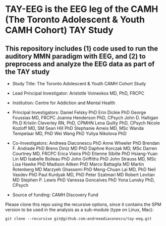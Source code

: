 # TAY-EEG is the EEG leg of the CAMH (The Toronto Adolescent & Youth CAMH Cohort) TAY Study

## This repository includes (1) code used to run the auditory MMN paradigm with EEG, and (2) to preprocess and analyze the EEG data as part of the TAY study


- Study Title:                  The Toronto Adolescent & Youth CAMH Cohort Study  

- Lead Principal Investigator:	      Aristotle Voineskos MD, PhD, FRCPC
- Institution:		                  Centre for Addiction and Mental Health 

- Principal Investigators:               Daniel Felsky PhD 
      Erin Dickie PhD
                                                          George Foussias MD, FRCPC
                                                          Joanna Henderson PhD, CPsych
                                                          John D. Haltigan Ph.D
                                                          Kristin Cleverley RN, PhD, CPMHN
                                                          Lena Quilty PhD, CPsych
                                                          Nicole Kozloff MD, SM
                                                          Sean Hill PhD
                                                          Stephanie Ameis MD, MSc
                                                          Wanda Tempelaar MD, PhD
                                                          Wei Wang PhD
                                                          Yuliya Nikolova PhD

- Co-Investigators:	                  Andreea Diaconescu PhD
				     Anne Wheeler PhD 
                                                         Brendan F. Andrade PhD
                                                         Breno Diniz MD PhD
                                                         Daphne Korczak MD, MSc
                                                         Darren Courtney MD, FRCPC
                                                         Erica Vieira PhD
                                                         Etienne Sibille PhD
                                                         Hsiang-Yuan Lin MD
                                                         Isabelle Boileau PhD 
                                                         John Griffiths PhD
                                                         John Strauss MD, MSc
                                                         Lisa Hawke PhD
     Madison Aitken PhD
                                                         Marco Battaglia MD
                                                         Martin Rotenberg MD
                                                         Marzyeh Ghassemi PhD
                                                         Meng-Chuan Lai MD, PhD
                                                         Neil Vasdev PhD
                                                         Paul Kurdyak MD, PhD
                                                         Peter Szatmari MD
                                                         Robert Levitan MD
                                                         Stephen P. Lewis PhD 
                                                         Vanessa Goncalves PhD
                                                         Yona Lunsky PhD, CPsych		

- Source of funding:       CAMH Discovery Fund

Please clone this repo using the recursive options, since it contains the SPM version to be used in the analysis as a sub-module (type on Linux, Mac):
```
git clone --recursive git@github.com:andreeadiaconescu/tay-eeg.git
```
